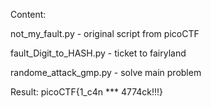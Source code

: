 Content:

not_my_fault.py 		- original script from picoCTF

fault_Digit_to_HASH.py 	- ticket to fairyland

randome_attack_gmp.py 	- solve main problem



Result: picoCTF{1_c4n *** 4774ck!!!}